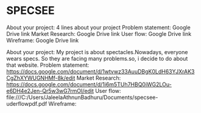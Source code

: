 # SPECSEE
 About your project: 4 lines about your project
Problem statement: Google Drive link
Market Research: Google Drive link
User flow: Google Drive link
Wireframe: Google Drive link

About your project: My project is about spectacles.Nowadays, everyone wears specs. So they are facing many problems.so, i decide to do about that website. Problem statement: https://docs.google.com/document/d/1wtvwz33AuuDBgK0LdH63YJXrAK3CgZhXYWUGNHMf-8k/edit Market Research: https://docs.google.com/document/d/1i6m5TUh7HBQ0iWG2LOu-e6DH4e2Jen-Qr5w3wG7rmOI/edit User flow: file:///C:/Users/JaleelaAthnunBadhuru/Documents/specsee-uderflowpdf.pdf Wireframe:
